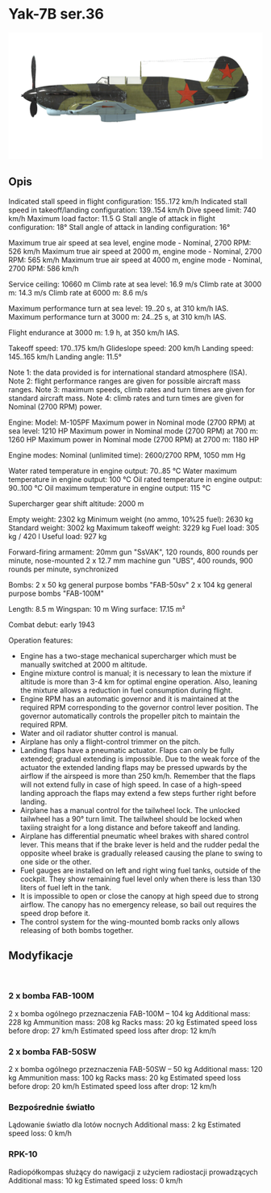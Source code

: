 ﻿# Yak-7B ser.36

![yak7bs36](../images/yak7bs36.png)

## Opis

Indicated stall speed in flight configuration: 155..172 km/h
Indicated stall speed in takeoff/landing configuration: 139..154 km/h
Dive speed limit: 740 km/h
Maximum load factor: 11.5 G
Stall angle of attack in flight configuration: 18°
Stall angle of attack in landing configuration: 16°

Maximum true air speed at sea level, engine mode - Nominal, 2700 RPM: 526 km/h
Maximum true air speed at 2000 m, engine mode - Nominal, 2700 RPM: 565 km/h
Maximum true air speed at 4000 m, engine mode - Nominal, 2700 RPM: 586 km/h

Service ceiling: 10660 m
Climb rate at sea level: 16.9 m/s
Climb rate at 3000 m: 14.3 m/s
Climb rate at 6000 m: 8.6 m/s

Maximum performance turn at sea level: 19..20 s, at 310 km/h IAS.
Maximum performance turn at 3000 m: 24..25 s, at 310 km/h IAS.

Flight endurance at 3000 m: 1.9 h, at 350 km/h IAS.

Takeoff speed: 170..175 km/h
Glideslope speed: 200 km/h
Landing speed: 145..165 km/h
Landing angle: 11.5°

Note 1: the data provided is for international standard atmosphere (ISA).
Note 2: flight performance ranges are given for possible aircraft mass ranges.
Note 3: maximum speeds, climb rates and turn times are given for standard aircraft mass.
Note 4: climb rates and turn times are given for Nominal (2700 RPM) power.

Engine:
Model: M-105PF
Maximum power in Nominal mode (2700 RPM) at sea level: 1210 HP
Maximum power in Nominal mode (2700 RPM) at 700 m: 1260 HP
Maximum power in Nominal mode (2700 RPM) at 2700 m: 1180 HP

Engine modes:
Nominal (unlimited time): 2600/2700 RPM, 1050 mm Hg

Water rated temperature in engine output: 70..85 °C
Water maximum temperature in engine output: 100 °C
Oil rated temperature in engine output: 90..100 °C
Oil maximum temperature in engine output: 115 °C

Supercharger gear shift altitude: 2000 m

Empty weight: 2302 kg
Minimum weight (no ammo, 10%25 fuel): 2630 kg
Standard weight: 3002 kg
Maximum takeoff weight: 3229 kg
Fuel load: 305 kg / 420 l
Useful load: 927 kg

Forward-firing armament:
20mm gun "SsVAK", 120 rounds, 800 rounds per minute, nose-mounted
2 x 12.7 mm machine gun "UBS", 400 rounds, 900 rounds per minute, synchronized

Bombs:
2 x 50 kg general purpose bombs "FAB-50sv"
2 x 104 kg general purpose bombs "FAB-100M"

Length: 8.5 m
Wingspan: 10 m
Wing surface: 17.15 m²

Combat debut: early 1943

Operation features:
- Engine has a two-stage mechanical supercharger which must be manually switched at 2000 m altitude.
- Engine mixture control is manual; it is necessary to lean the mixture if altitude is more than 3-4 km for optimal engine operation. Also, leaning the mixture allows a reduction in fuel consumption during flight.
- Engine RPM has an automatic governor and it is maintained at the required RPM corresponding to the governor control lever position. The governor automatically controls the propeller pitch to maintain the required RPM.
- Water and oil radiator shutter control is manual.
- Airplane has only a flight-control trimmer on the pitch.
- Landing flaps have a pneumatic actuator. Flaps can only be fully extended; gradual extending is impossible. Due to the weak force of the actuator the extended landing flaps may be pressed upwards by the airflow if the airspeed is more than 250 km/h. Remember that the flaps will not extend fully in case of high speed. In case of a high-speed landing approach the flaps may extend a few steps further right before landing.
- Airplane has a manual control for the tailwheel lock. The unlocked tailwheel has a 90° turn limit. The tailwheel should be locked when taxiing straight for a long distance and before takeoff and landing.
- Airplane has differential pneumatic wheel brakes with shared control lever. This means that if the brake lever is held and the rudder pedal the opposite wheel brake is gradually released causing the plane to swing to one side or the other.
- Fuel gauges are installed on left and right wing fuel tanks, outside of the cockpit. They show remaining fuel level only when there is less than 130 liters of fuel left in the tank.
- It is impossible to open or close the canopy at high speed due to strong airflow. The canopy has no emergency release, so bail out requires the speed drop before it.
- The control system for the wing-mounted bomb racks only allows releasing of both bombs together.

## Modyfikacje
﻿


### 2 x bomba FAB-100M

2 x bomba ogólnego przeznaczenia FAB-100M – 104 kg
Additional mass: 228 kg
Ammunition mass: 208 kg
Racks mass: 20 kg
Estimated speed loss before drop: 27 km/h
Estimated speed loss after drop: 12 km/h﻿


### 2 x bomba FAB-50SW

2 x bomba ogólnego przeznaczenia FAB-50SW – 50 kg
Additional mass: 120 kg
Ammunition mass: 100 kg
Racks mass: 20 kg
Estimated speed loss before drop: 20 km/h
Estimated speed loss after drop: 12 km/h﻿

### Bezpośrednie światło

Lądowanie światło dla lotów nocnych
Additional mass: 2 kg
Estimated speed loss: 0 km/h﻿


### RPK-10

Radiopółkompas służący do nawigacji z użyciem radiostacji prowadzących
Additional mass: 10 kg
Estimated speed loss: 0 km/h